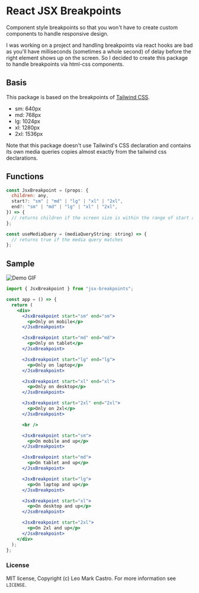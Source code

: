 # React JSX Breakpoints

Component style breakpoints so that you won't have to create custom components to handle responsive design.

I was working on a project and handling breakpoints via react hooks are bad as you'll have milliseconds (sometimes a whole second) of delay before the right element shows up on the screen. So I decided to create this package to handle breakpoints via html-css components.

<!-- ![npm bundle size](https://img.shields.io/bundlephobia/min/jsx-breakpoints?style=flat-square)
![npm bundle size](https://img.shields.io/bundlephobia/minzip/@codifytools/jsx-breakpoints?style=flat-square)
![npm downloads](https://img.shields.io/npm/dt/leomarkcastro/jsx-breakpoints?style=flat-square)
![GitHub license](https://img.shields.io/badge/license-MIT-blue.svg?style=flat-square) -->

## Basis

This package is based on the breakpoints of [Tailwind CSS](https://tailwindcss.com/docs/breakpoints).

- sm: 640px
- md: 768px
- lg: 1024px
- xl: 1280px
- 2xl: 1536px

Note that this package doesn't use Tailwind's CSS declaration and contains its own media queries copies almost exactly from the tailwind css declarations.

## Functions

```jsx
const JsxBreakpoint = (props: {
  children: any,
  start?: "sm" | "md" | "lg" | "xl" | "2xl",
  end?: "sm" | "md" | "lg" | "xl" | "2xl",
}) => {
  // returns children if the screen size is within the range of start and end
};

const useMediaQuery = (mediaQueryString: string) => {
  // returns true if the media query matches
};
```

## Sample

![Demo GIF](https://file-asia-se-01-api.db.srv01.xyzapps.xyz/files/2023-09-14%2015-27-26.gif)

```jsx
import { JsxBreakpoint } from "jsx-breakpoints";

const app = () => {
  return (
    <div>
      <JsxBreakpoint start="sm" end="sm">
        <p>Only on mobile</p>
      </JsxBreakpoint>

      <JsxBreakpoint start="md" end="md">
        <p>Only on tablet</p>
      </JsxBreakpoint>

      <JsxBreakpoint start="lg" end="lg">
        <p>Only on laptop</p>
      </JsxBreakpoint>

      <JsxBreakpoint start="xl" end="xl">
        <p>Only on desktop</p>
      </JsxBreakpoint>

      <JsxBreakpoint start="2xl" end="2xl">
        <p>Only on 2xl</p>
      </JsxBreakpoint>

      <br />

      <JsxBreakpoint start="sm">
        <p>On mobile and up</p>
      </JsxBreakpoint>

      <JsxBreakpoint start="md">
        <p>On tablet and up</p>
      </JsxBreakpoint>

      <JsxBreakpoint start="lg">
        <p>On laptop and up</p>
      </JsxBreakpoint>

      <JsxBreakpoint start="xl">
        <p>On desktop and up</p>
      </JsxBreakpoint>

      <JsxBreakpoint start="2xl">
        <p>On 2xl and up</p>
      </JsxBreakpoint>
    </div>
  );
};
```

### License

MIT license, Copyright (c) Leo Mark Castro. For more information see `LICENSE`.
